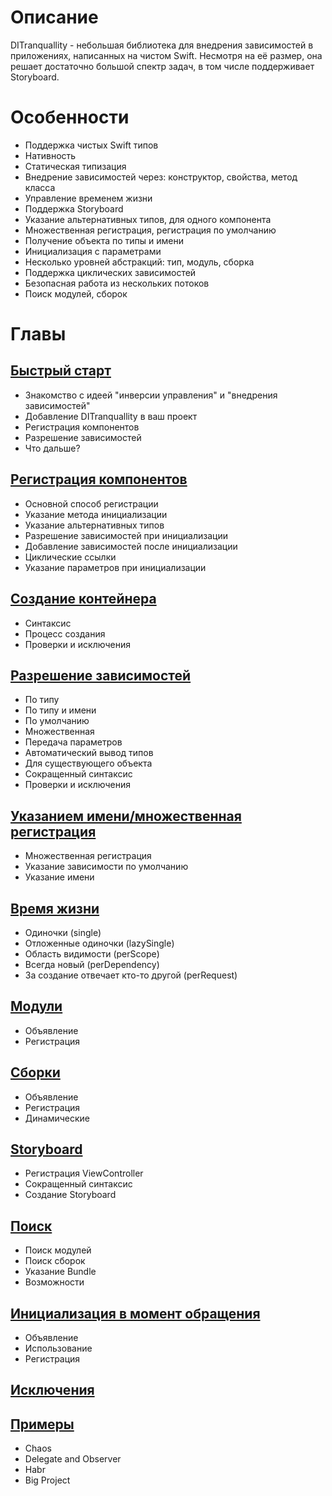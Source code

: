 # Описание
DITranquallity - небольшая библиотека для внедрения зависимостей в приложениях, написанных на чистом Swift. Несмотря на её размер, она решает достаточно большой спектр задач, в том числе поддерживает Storyboard.

# Особенности
* Поддержка чистых Swift типов
* Нативность
* Статическая типизация
* Внедрение зависимостей через: конструктор, свойства, метод класса
* Управление временем жизни
* Поддержка Storyboard
* Указание альтернативных типов, для одного компонента
* Множественная регистрация, регистрация по умолчанию
* Получение объекта по типы и имени 
* Инициализация с параметрами
* Несколько уровней абстракций: тип, модуль, сборка
* Поддержка циклических зависимостей
* Безопасная работа из нескольких потоков
* Поиск модулей, сборок

# Главы

## [Быстрый старт](quick_start.md)
* Знакомство с идеей "инверсии управления" и "внедрения зависимостей"
* Добавление DITranquallity в ваш проект
* Регистрация компонентов
* Разрешение зависимостей
* Что дальше?

## [Регистрация компонентов](registration.md)
* Основной способ регистрации
* Указание метода инициализации
* Указание альтернативных типов
* Разрешение зависимостей при инициализации
* Добавление зависимостей после инициализации
* Циклические ссылки
* Указание параметров при инициализации

## [Создание контейнера](build.md)
* Синтаксис
* Процесс создания
* Проверки и исключения

## [Разрешение зависимостей](resolve.md)
* По типу
* По типу и имени
* По умолчанию
* Множественная
* Передача параметров
* Автоматический вывод типов
* Для существующего объекта
* Сокращенный синтаксис
* Проверки и исключения

## [Указанием имени/множественная регистрация](multi_name_registration.md)
* Множественная регистрация
* Указание зависимости по умолчанию
* Указание имени

## [Время жизни](lifetime.md)
* Одиночки (single)
* Отложенные одиночки (lazySingle)
* Область видимости (perScope)
* Всегда новый (perDependency)
* За создание отвечает кто-то другой (perRequest)

## [Модули](module.md)
* Объявление
* Регистрация

## [Сборки](assembly.md)
* Объявление
* Регистрация
* Динамические

## [Storyboard](storyboard.md)
* Регистрация ViewController
* Сокращенный синтаксис
* Создание Storyboard


## [Поиск](scan.md)
* Поиск модулей
* Поиск сборок
* Указание Bundle
* Возможности

## [Инициализация в момент обращения](lazy.md)
* Объявление
* Использование
* Регистрация

## [Исключения](errors.md)

## [Примеры](sample.md)
* Chaos
* Delegate and Observer
* Habr
* Big Project
